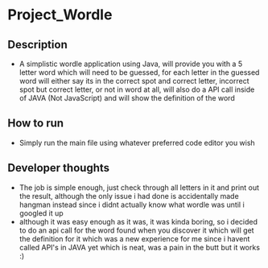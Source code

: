 # Project_Wordle

## Description

-   A simplistic wordle application using Java, will provide you with a 5 letter word which will need to be guessed, for each letter in the guessed word will either say its in the correct spot and correct letter, incorrect spot but correct letter, or not in word at all, will also do a API call inside of JAVA (Not JavaScript) and will show the definition of the word

## How to run

-   Simply run the main file using whatever preferred code editor you wish

## Developer thoughts

-   The job is simple enough, just check through all letters in it and print out the result, although the only issue i had done is accidentally made hangman instead since i didnt actually know what wordle was until i googled it up
- although it was easy enough as it was, it was kinda boring, so i decided to do an api call for the word found when you discover it which will get the definition for it
which was a new experience for me since i havent called API's in JAVA yet which is neat, was a pain in the butt but it works :)
